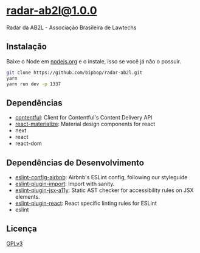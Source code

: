 # radar-ab2l@1.0.0
Radar da AB2L - Associação Brasileira de Lawtechs

## Instalação
Baixe o Node em [nodejs.org](http://nodejs.org) e o instale, isso se você já não o possuir.

```sh
git clone https://github.com/bipbop/radar-ab2l.git
yarn
yarn run dev -p 1337
```

## Dependências

- [contentful](https://github.com/contentful/contentful.js): Client for Contentful's Content Delivery API
- [react-materialize](https://github.com/react-materialize/react-materialize): Material design components for react
- next
- react
- react-dom


## Dependências de Desenvolvimento

- [eslint-config-airbnb](https://github.com/airbnb/javascript): Airbnb's ESLint config, following our styleguide
- [eslint-plugin-import](https://github.com/benmosher/eslint-plugin-import): Import with sanity.
- [eslint-plugin-jsx-a11y](https://github.com/evcohen/eslint-plugin-jsx-a11y): Static AST checker for accessibility rules on JSX elements.
- [eslint-plugin-react](https://github.com/yannickcr/eslint-plugin-react): React specific linting rules for ESLint
- eslint


## Licença
[GPLv3](https://www.gnu.org/licenses/quick-guide-gplv3.pt-br.html)
